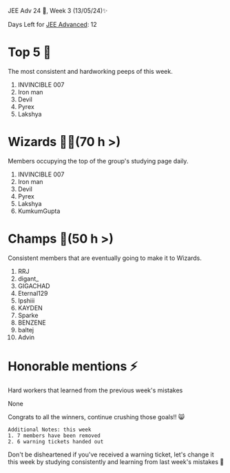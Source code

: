 JEE Adv 24 🚀, Week 3 (13/05/24)✨

Days Left for [JEE Advanced](https://jee.is-probably.gay/): 12

# Top 5 👑
The most consistent and hardworking peeps of this week. 
1. INVINCIBLE 007
2. Iron man
3. Devil
4. Pyrex
5. Lakshya
# Wizards 🧙‍♂️(70 h >)
Members occupying the top of the group's studying page daily. 
1. INVINCIBLE 007
2. Iron man
3. Devil
4. Pyrex
5. Lakshya
6. KumkumGupta

# Champs 🐐(50 h >)
Consistent members that are eventually going to make it to Wizards. 
1. RRJ
2. digant_
3. GIGACHAD
4. Eternal129
5. Ipshiii
6. KAYDEN
7. Sparke
8. BENZENE
9. baltej
10. Advin
# Honorable mentions ⚡
Hard workers that learned from the previous week's mistakes 


None


Congrats to all the winners, continue crushing those goals!! 😸

```
Additional Notes: this week
1. 7 members have been removed
2. 6 warning tickets handed out
```

Don't be disheartened if you've received a warning ticket, let's change it this week by studying consistently and learning from last week's mistakes 💪

